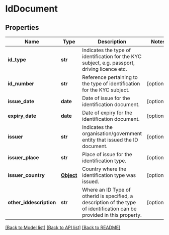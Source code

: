 # IdDocument

## Properties
Name | Type | Description | Notes
------------ | ------------- | ------------- | -------------
**id_type** | **str** | Indicates the type of identification for the KYC subject, e.g. passport, driving licence etc. | 
**id_number** | **str** | Reference pertaining to the type of identification for the KYC subject. | [optional] 
**issue_date** | **date** | Date of issue for the identification document. | [optional] 
**expiry_date** | **date** | Date of expiry for the identification document. | [optional] 
**issuer** | **str** | Indicates the organisation/government entity that issued the ID document. | [optional] 
**issuer_place** | **str** | Place of issue for the identification type. | [optional] 
**issuer_country** | [**Object**](Object.md) | Country where the identification type was issued. | [optional] 
**other_iddescription** | **str** | Where an ID Type of otherid is specified, a description of the type of identification can be provided in this property. | [optional] 

[[Back to Model list]](../README.md#documentation-for-models) [[Back to API list]](../README.md#documentation-for-api-endpoints) [[Back to README]](../README.md)

